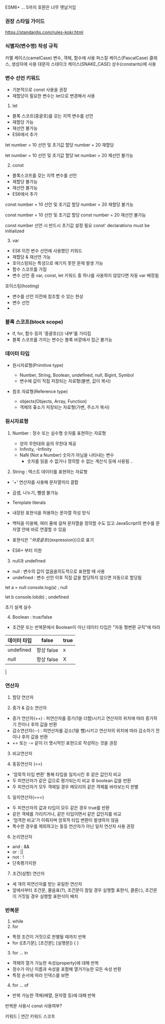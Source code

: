 ESM6+ ... 5까지 호환은 너무 옛날거임

### 권장 스타일 가이드
https://standardjs.com/rules-kokr.html

### 식별자(변수명) 작성 규칙
카멜 케이스(camelCase) 변수, 객체, 함수에 사용
파스칼 케이스(PascalCase) 클래스, 생성자에 사용
대문자 스테이크 케이스(SNAKE_CASE) 상수(constants)에 사용

### 변수 선언 키워드
- 기본적으로 const 사용을 권장
- 재할당이 필요한 변수는 let으로 변경해서 사용

1. let
- 블록 스코프(중괄호)를 갖는 지역 변수를 선언
- 재할당 가능
- 재선언 불가능
- ES6에서 추가

let number = 10 선언 및 초기값 할당
number = 20 재할당

let number = 10 선언 및 초기값 할당
let number = 20 재선언 불가능

2. const
- 블록스코프를 갖는 지역 변수를 선언
- 재할당 불가능
- 재선언 불가능
- ES6에서 추가

const number = 10 선언 및 초기값 할당
number = 20 재할당 불가능

const number = 10 선언 및 초기값 할당
const number = 20 재선언 불가능

const number 선언 시 반드시 초기값 설정 필요
const' declarations must be initialized

3. var
- ES6 이전 변수 선언에 사용했던 키워드
- 재할당 & 재선언 가능
- 호이스팅되는 특성으로 예기치 못한 문제 발생 가능
- 함수 스코프를 가짐
- 변수 선언 중 var, const, let 키워드 중 하나를 사용하지 않았다면 자동 var 배정됨

호이스팅(hosting)
- 변수를 선언 이전에 참조할 수 있는 현상
- 변수 선언
- 
### 블록 스코프(block scope)
- if, for, 함수 등의 '중괄호({}) 내부'를 가리킴
- 블록 스코프를 가지는 변수는 블록 바깥에서 접근 불가능

### 데이터 타입
- 원시자료형(Primitive type) 
  - Number, String, Boolean, undefined, null, Bigint, Symbol
  - 변수에 값이 직접 저장되는 자료형(불변, 값이 복사)

- 참조 자료형(Reference type) 
  - objects(Objects, Array, Function)
  - 객체의 줒소가 저장되는 자료형(가변, 주소가 복사)

### 원시자료형
1. Number : 정수 또는 실수형 숫자를 표현하는 자료형
   - 양의 무한대와 음의 무한대 제공
   - Infinity, -Infinity
   - NaN (Not a Number) 숫자가 아님을 나타내는 변수
     - 숫자를 읽을 수 없거나 정의할 수 없는 계산식 등에 사용됨 ..

2. String : 텍스트 데이터를 표현하는 자료형
  - '+' 연산자를 사용해 문자열끼리 결합
  - 곱셈, 나누기, 뺄셈 불가능

- Template literals
- 내장된 표현식을 허용하는 문자열 작성 방식
- 백틱을 이용해, 여러 줄에 걸쳐 문자열을 정의할 수도 있고 JavaScript의 변수를 문자열 안에 바로 연결할 수 있음
- 표현식은 '$'와 중괄호(${expression})으로 표기
- ES6+ 부터 지원

3. null과 undefined
- null : 변수의 값이 없음을의도적으로 표현할 때 사용
- undefined : 변수 선언 이후 직접 값을 할당하지 않으면 자동으로 할당됨

let a = null
console.log(a) ; null

let b 
console.lob(b) ; undefined

초기 설계 실수

4. Boolean : true/false
- 조건문 또는 반복문에서 Boolean이 아닌 데이터 타입은 "자동 형변환 규칙"에 따라

| 데이터 타입 | false | true|
|------------|-------|-----|
| undefined | 항상 false | x |
| null | 항상 false | X |
|

### 연산자
1. 할당 연산자

2. 증가 & 감소 연산자
- 증가 연산자(++) : 피연산자를 증가(1을 더함)시키고 연산자의 위치에 따라 증가하기 전이나 후의 값을 반환
- 감소연산자(--) : 피연산자롤 감소(1을 뺌)시키고 연산자의 위치에 따라 감소하기 전이나 후의 값을 반환
- += 또는 -= 같이 더 명시적인 표현으로 작성하는 것을 권장

3. 비교연산자

4. 동등연산자 (==)
- '암묵적 타입 변환' 통해 타입을 일치시킨 후 같은 값인지 비교
- 두 피연산자가 같은 값으로 평가되는지 비교 후 boolean 값을 반환
- 두 피연산자가 모두 객체일 경우 메모리의 같은 객체를 바라보는지 판별

5. 일치연산자(===)
- 두 피연산자의 값과 타입이 모두 같은 경우 true를 반환
- 같은 객체를 가리키거나, 같은 타입이면서 같은 값인지를 비교
- '엄격한 비교'가 이뤄지며 암묵적 타입 변환이 발생하지 않음
- 특수한 경우를 제외하고는 동등 연산자가 아닌 일치 연산자 사용 권장

6. 논리연산자
- and : &&
- or : ||
- not : !
- 단축평가지원

7. 조건(삼항) 연산자
- 세 개의 피연산자를 받는 유일한 연산자
- 앞에서부터 조건문, 물음표(?), 조건문이 참일 경우 실행할 표현식, 클론(:), 조건문이 거짓일 경우 실행할 표현식이 배치

### 반복문
1. while
2. for
- 특정 조건이 거짓으로 판별될 때까지 반복
- for ([초기문]; [조건문]; [실행문]) {
  }

3. for ... in
- 객체의 열거 가능한 속성(property)에 대해 반복
- 정수가 아닌 이름과 속성을 포함해 열거가능한 모든 속성 반환
- 특정 순서에 따라 인덱스를 보면

4. for ... of
- 반복 가능한 객체(배열, 문자열 등)에 대해 반복

반복문 사용시 const 사용여부?

키워드 | 연간 키워드  스코프
